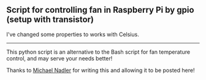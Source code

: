 ## Script for controlling fan in Raspberry Pi by gpio (setup with transistor)

I've changed some properties to works with Celsius.

---

This python script is an alternative to the Bash script
for fan temperature control, and may serve your needs better!

Thanks to [Michael Nadler](https://github.com/mhnadler) for writing this
and allowing it to be posted here!
